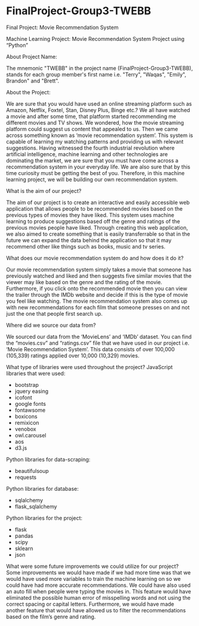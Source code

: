 # FinalProject-Group3-TWEBB
Final Project: Movie Recommendation System


Machine Learning Project:
Movie Recommendation System Project using “Python”

About Project Name:

The mnemonic "TWEBB" in the project name (FinalProject-Group3-TWEBB), stands for each group member's first name i.e. "Terry", "Waqas", "Emily", Brandon" and "Brett".


About the Project:

We are sure that you would have used an online streaming platform such as Amazon, Netflix, Foxtel, Stan, Disney Plus, Binge etc.? We all have watched a movie and after some time, that platform started recommending me different movies and TV shows. We wondered, how the movie streaming platform could suggest us content that appealed to us. Then we came across something known as ‘movie recommendation system’. This system is capable of learning my watching patterns and providing us with relevant suggestions. Having witnessed the fourth industrial revolution where artificial intelligence, machine learning and other technologies are dominating the market, we are sure that you must have come across a recommendation system in your everyday life. We are also sure that by this time curiosity must be getting the best of you. Therefore, in this machine learning project, we will be building our own recommendation system.

What is the aim of our project?

The aim of our project is to create an interactive and easily accessible web application that allows people to be recommended movies based on the previous types of movies they have liked. This system uses machine learning to produce suggestions based off the genre and ratings of the previous movies people have liked. Through creating this web application, we also aimed to create something that is easily transferrable so that in the future we can expand the data behind the application so that it may recommend other like things such as books, music and tv series.

What does our movie recommendation system do and how does it do it?

Our movie recommendation system simply takes a movie that someone has previously watched and liked and then suggests five similar movies that the viewer may like based on the genre and the rating of the movie. Furthermore, if you click onto the recommended movie then you can view the trailer through the IMDb website and decide if this is the type of movie you feel like watching. The movie recommendation system also comes up with new recommendations for each film that someone presses on and not just the one that people first search up.

Where did we source our data from?

We sourced our data from the ‘MovieLens’ and ‘IMDb’ dataset. You can find the “movies.csv” and “ratings.csv” file that we have used in our project i.e. ‘Movie Recommendation System’. This data consists of over 100,000 (105,339) ratings applied over 10,000 (10,329) movies.

What type of libraries were used throughout the project?
JavaScript libraries that were used:
- bootstrap
- jquery easing
- icofont
- google fonts
- fontawsome
- boxicons
- remixicon
- venobox
- owl.carousel
- aos
- d3.js
 
Python libraries for data-scraping:
- beautifulsoup
- requests

Python libraries for database:
- sqlalchemy
- flask_sqlalchemy

Python libraries for the project:
- flask
- pandas
- scipy
- sklearn
- json

What were some future improvements we could utilize for our project? 
Some improvements we would have made if we had more time was that we would have used more variables to train the machine learning on so we could have had more accurate recommendations. We could have also used an auto fill when people were typing the movies in. This feature would have eliminated the possible human error of misspelling words and not using the correct spacing or capital letters. Furthermore, we would have made another feature that would have allowed us to filter the recommendations based on the film’s genre and rating.